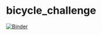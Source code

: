 # bicycle_challenge

[![Binder](https://mybinder.org/badge_logo.svg)](https://mybinder.org/v2/gh/chloesrcb/bike_challenge.git/HEAD)
